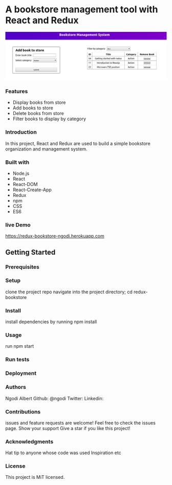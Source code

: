 A bookstore management tool with React and Redux
================================================
![bookstore](bookstore.png)
### Features

* Display books from store
* Add books to store
* Delete books from store
* Filter books to display by category
### Introduction

In this project, React and Redux are used to build a simple bookstore organization and management system.

### Built with

*   Node.js
*   React
*   React-DOM
*   React-Create-App
*   Redux
*   npm
*   CSS
*   ES6


### live Demo
 https://redux-bookstore-ngodi.herokuapp.com

 Getting Started
---------------

### Prerequisites

### Setup

clone the project repo navigate into the project directory; cd redux-bookstore

### Install

install dependencies by running npm install

### Usage

run npm start

### Run tests

### Deployment

### Authors

Ngodi Albert Github: @ngodi Twitter: Linkedin:

### Contributions

issues and feature requests are welcome! Feel free to check the issues page. Show your support Give a star if you like this project!

### Acknowledgments

Hat tip to anyone whose code was used Inspiration etc

### License

This project is MiT licensed.